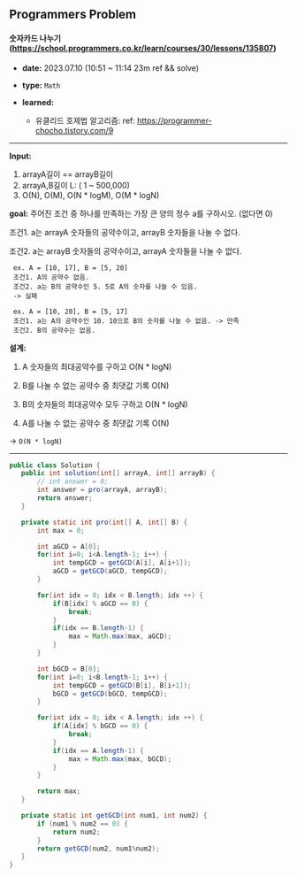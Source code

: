 ## Programmers Problem

#### 숫자카드 나누기 (https://school.programmers.co.kr/learn/courses/30/lessons/135807)

- **date:** 2023.07.10 (10:51 ~ 11:14 23m ref && solve)

- **type:** `Math`

- **learned:** 
  - 유클리드 호제법 알고리즘: ref: https://programmer-chocho.tistory.com/9

---

**Input:** 
1. arrayA길이 == arrayB길이
2. arrayA,B길이 L: ( 1 ~ 500,000)
3. O(N), O(M), O(N * logM), O(M * logN)

**goal:** 주어진 조건 중 하나를 만족하는 가장 큰 양의 정수 a를 구하시오. (없다면 0)

조건1. a는 arrayA 숫자들의 공약수이고, arrayB 숫자들을 나눌 수 없다.

조건2. a는 arrayB 숫자들의 공약수이고, arrayA 숫자들을 나눌 수 없다.



```
 ex. A = [10, 17], B = [5, 20]
 조건1. A의 공약수 없음.
 조건2. a는 B의 공약수인 5. 5로 A의 숫자를 나눌 수 있음.
 -> 실패

 ex. A = [10, 20], B = [5, 17]
 조건1. a는 A의 공약수인 10. 10으로 B의 숫자를 나눌 수 없음. -> 만족
 조건2. B의 공약수는 없음.
```


**설계:**
1. A 숫자들의 최대공약수를 구하고 O(N * logN)
2. B를 나눌 수 없는 공약수 중 최댓값 기록 O(N)

3. B의 숫자들의 최대공약수 모두 구하고 O(N * logN)
4. A를 나눌 수 없는 공약수 중 최댓값 기록 O(N)

-> `O(N * logN)`


---

 ```java
public class Solution {
    public int solution(int[] arrayA, int[] arrayB) {
        // int answer = 0;
        int answer = pro(arrayA, arrayB);
        return answer;
    }

    private static int pro(int[] A, int[] B) {
        int max = 0;

        int aGCD = A[0];
        for(int i=0; i<A.length-1; i++) {
            int tempGCD = getGCD(A[i], A[i+1]);
            aGCD = getGCD(aGCD, tempGCD);
        }

        for(int idx = 0; idx < B.length; idx ++) {
            if(B[idx] % aGCD == 0) {
                break;
            }
            if(idx == B.length-1) {
                max = Math.max(max, aGCD);
            }
        }

        int bGCD = B[0];
        for(int i=0; i<B.length-1; i++) {
            int tempGCD = getGCD(B[i], B[i+1]);
            bGCD = getGCD(bGCD, tempGCD);
        }

        for(int idx = 0; idx < A.length; idx ++) {
            if(A[idx] % bGCD == 0) {
                break;
            }
            if(idx == A.length-1) {
                max = Math.max(max, bGCD);
            }
        }

        return max;
    }

    private static int getGCD(int num1, int num2) {
        if (num1 % num2 == 0) {
            return num2;
        }
        return getGCD(num2, num1%num2);
    }
}
 ```
